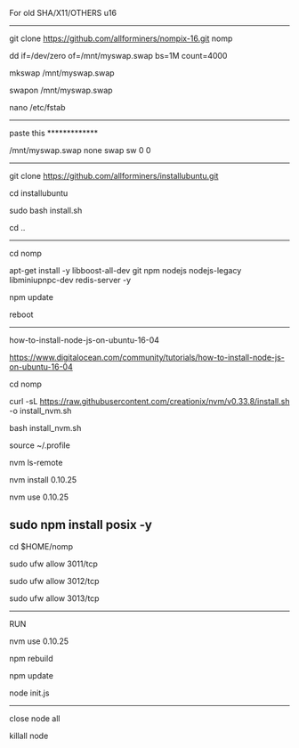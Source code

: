 For old SHA/X11/OTHERS u16
______________________________________________________

git clone https://github.com/allforminers/nompix-16.git nomp

dd if=/dev/zero of=/mnt/myswap.swap bs=1M count=4000

mkswap /mnt/myswap.swap

swapon /mnt/myswap.swap

nano /etc/fstab

______________________________________________________


paste this *************

/mnt/myswap.swap none swap sw 0 0

______________________________________________________


git clone https://github.com/allforminers/installubuntu.git

cd installubuntu

sudo bash install.sh

cd ..

----------------------------------------------------------

cd nomp

apt-get install -y libboost-all-dev git npm nodejs nodejs-legacy libminiupnpc-dev redis-server -y

npm update

reboot

----------------------------------------------------------
how-to-install-node-js-on-ubuntu-16-04

https://www.digitalocean.com/community/tutorials/how-to-install-node-js-on-ubuntu-16-04



cd nomp

curl -sL https://raw.githubusercontent.com/creationix/nvm/v0.33.8/install.sh -o install_nvm.sh

bash install_nvm.sh

source ~/.profile

nvm ls-remote

nvm install 0.10.25

nvm use 0.10.25

sudo npm install posix -y
----------------------------------------------------------


cd $HOME/nomp

sudo ufw allow 3011/tcp

sudo ufw allow 3012/tcp

sudo ufw allow 3013/tcp

______________________________________________________
RUN

nvm use 0.10.25

npm rebuild

npm update

node init.js

______________________________________________________

close node all

killall node











